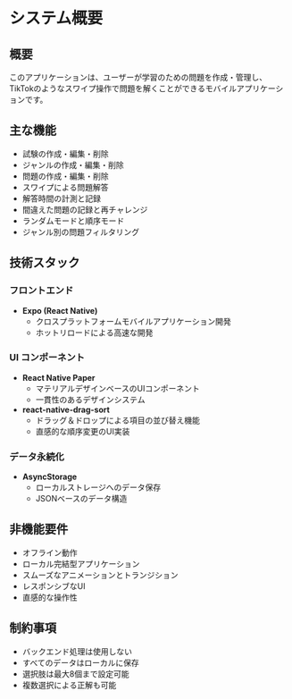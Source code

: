 # システム概要

## 概要

このアプリケーションは、ユーザーが学習のための問題を作成・管理し、TikTokのようなスワイプ操作で問題を解くことができるモバイルアプリケーションです。

## 主な機能

- 試験の作成・編集・削除
- ジャンルの作成・編集・削除
- 問題の作成・編集・削除
- スワイプによる問題解答
- 解答時間の計測と記録
- 間違えた問題の記録と再チャレンジ
- ランダムモードと順序モード
- ジャンル別の問題フィルタリング

## 技術スタック

### フロントエンド

- **Expo (React Native)**
  - クロスプラットフォームモバイルアプリケーション開発
  - ホットリロードによる高速な開発

### UI コンポーネント

- **React Native Paper**
  - マテリアルデザインベースのUIコンポーネント
  - 一貫性のあるデザインシステム
- **react-native-drag-sort**
  - ドラッグ＆ドロップによる項目の並び替え機能
  - 直感的な順序変更のUI実装

### データ永続化

- **AsyncStorage**
  - ローカルストレージへのデータ保存
  - JSONベースのデータ構造

## 非機能要件

- オフライン動作
- ローカル完結型アプリケーション
- スムーズなアニメーションとトランジション
- レスポンシブなUI
- 直感的な操作性

## 制約事項

- バックエンド処理は使用しない
- すべてのデータはローカルに保存
- 選択肢は最大8個まで設定可能
- 複数選択による正解も可能
